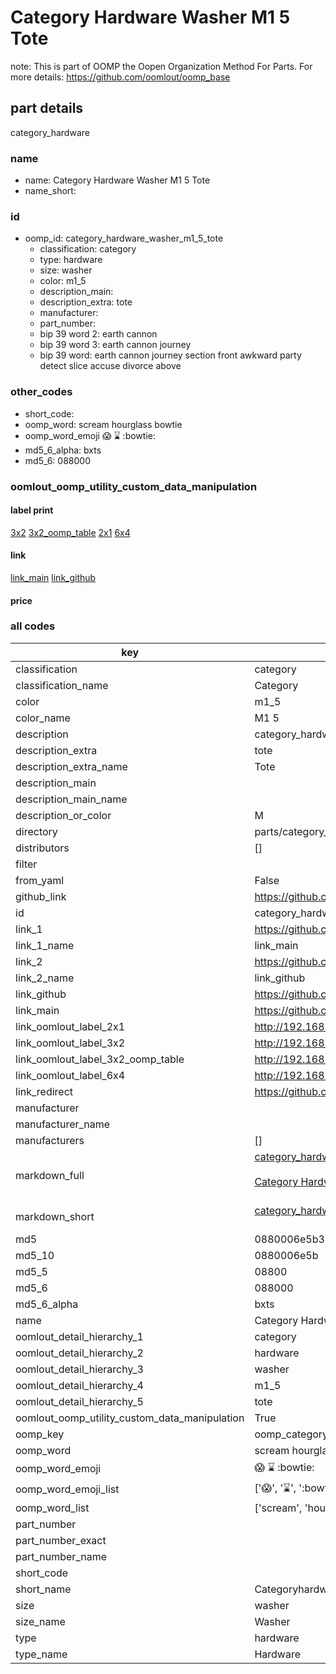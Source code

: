 # Category Hardware Washer M1 5 Tote  

note: This is part of OOMP the Oopen Organization Method For Parts. For more details: https://github.com/oomlout/oomp_base

##  part details
  



category_hardware



### name
* name: Category Hardware Washer M1 5 Tote
* name_short: 
### id
* oomp_id: category_hardware_washer_m1_5_tote
  * classification: category
  * type: hardware
  * size: washer
  * color: m1_5
  * description_main: 
  * description_extra: tote
  * manufacturer: 
  * part_number: 
  * bip 39 word 2: earth cannon
  * bip 39 word 3: earth cannon journey
  * bip 39 word: earth cannon journey section front awkward party detect slice accuse divorce above

### other_codes
* short_code: 
* oomp_word: scream hourglass bowtie
* oomp_word_emoji :scream: :hourglass: :bowtie:
* md5_6_alpha: bxts
* md5_6: 088000






### oomlout_oomp_utility_custom_data_manipulation
#### label print
[3x2](http://192.168.1.245:1112/?label=oomp%20bxts)
[3x2_oomp_table](http://192.168.1.108:1112/?label=oomp%20bxts)
[2x1](http://192.168.1.242:1112/?label=oomp%20bxts)
[6x4](http://192.168.1.55:1112/?label=oomp%20bxts)    

#### link

[link_main](https://github.com/oomlout/oomlout_oomp_version_1_messy/tree/main/parts/category_hardware_washer_m1_5_tote) [link_github](https://github.com/oomlout/oomlout_oomp_version_1_messy/tree/main/parts/category_hardware_washer_m1_5_tote)                             

#### price







### all codes 
| key | value |  
| --- | --- |  
| classification | category |  
| classification_name | Category |  
| color | m1_5 |  
| color_name | M1 5 |  
| description | category_hardware |  
| description_extra | tote |  
| description_extra_name | Tote |  
| description_main |  |  
| description_main_name |  |  
| description_or_color | M  |  
| directory | parts/category_hardware_washer_m1_5_tote |  
| distributors | [] |  
| filter |  |  
| from_yaml | False |  
| github_link | https://github.com/oomlout/oomlout_oomp_part_src/tree/main/parts/category_hardware_washer_m1_5_tote |  
| id | category_hardware_washer_m1_5_tote |  
| link_1 | https://github.com/oomlout/oomlout_oomp_version_1_messy/tree/main/parts/category_hardware_washer_m1_5_tote |  
| link_1_name | link_main |  
| link_2 | https://github.com/oomlout/oomlout_oomp_version_1_messy/tree/main/parts/category_hardware_washer_m1_5_tote |  
| link_2_name | link_github |  
| link_github | https://github.com/oomlout/oomlout_oomp_version_1_messy/tree/main/parts/category_hardware_washer_m1_5_tote |  
| link_main | https://github.com/oomlout/oomlout_oomp_version_1_messy/tree/main/parts/category_hardware_washer_m1_5_tote |  
| link_oomlout_label_2x1 | http://192.168.1.242:1112/?label=oomp%20bxts |  
| link_oomlout_label_3x2 | http://192.168.1.245:1112/?label=oomp%20bxts |  
| link_oomlout_label_3x2_oomp_table | http://192.168.1.108:1112/?label=oomp%20bxts |  
| link_oomlout_label_6x4 | http://192.168.1.55:1112/?label=oomp%20bxts |  
| link_redirect | https://github.com/oomlout/oomlout_oomp_version_1_messy/tree/main/parts/category_hardware_washer_m1_5_tote |  
| manufacturer |  |  
| manufacturer_name |  |  
| manufacturers | [] |  
| markdown_full | [category_hardware_washer_m1_5_tote](none)<br>[](none)<br>[Category Hardware Washer M1 5 Tote](none)<br><br> |  
| markdown_short | [category_hardware_washer_m1_5_tote](none)<br><br> |  
| md5 | 0880006e5b3c7410432eac2af0c85a2b |  
| md5_10 | 0880006e5b |  
| md5_5 | 08800 |  
| md5_6 | 088000 |  
| md5_6_alpha | bxts |  
| name | Category Hardware Washer M1 5 Tote |  
| oomlout_detail_hierarchy_1 | category |  
| oomlout_detail_hierarchy_2 | hardware |  
| oomlout_detail_hierarchy_3 | washer |  
| oomlout_detail_hierarchy_4 | m1_5 |  
| oomlout_detail_hierarchy_5 | tote |  
| oomlout_oomp_utility_custom_data_manipulation | True |  
| oomp_key | oomp_category_hardware_washer_m1_5_tote |  
| oomp_word | scream hourglass bowtie |  
| oomp_word_emoji | :scream: :hourglass: :bowtie: |  
| oomp_word_emoji_list | [':scream:', ':hourglass:', ':bowtie:'] |  
| oomp_word_list | ['scream', 'hourglass', 'bowtie'] |  
| part_number |  |  
| part_number_exact |  |  
| part_number_name |  |  
| short_code |  |  
| short_name | Categoryhardware |  
| size | washer |  
| size_name | Washer |  
| type | hardware |  
| type_name | Hardware |  
